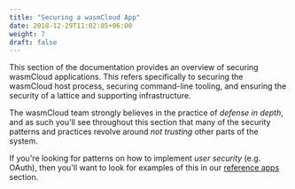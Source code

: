```yaml
---
title: "Securing a wasmCloud App"
date: 2018-12-29T11:02:05+06:00
weight: 7
draft: false
---
```


This section of the documentation provides an overview of securing wasmCloud applications. This refers specifically to securing the wasmCloud host process, securing command-line tooling, and ensuring the security of a lattice and supporting infrastructure.

The wasmCloud team strongly believes in the practice of _defense in depth_, and as such you'll see throughout this section that many of the security patterns and practices revolve around _not trusting_ other parts of the system.

If you're looking for patterns on how to implement _user security_ (e.g. OAuth), then you'll want to look for examples of this in our [reference apps](/reference/refapps) section.